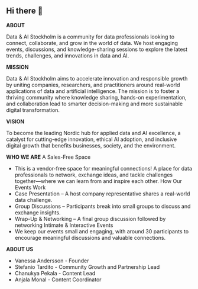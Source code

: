 ## Hi there 👋


**ABOUT**

Data & AI Stockholm is a community for data professionals looking to connect, collaborate, and grow in the world of data. We host engaging events, discussions, and knowledge-sharing sessions to explore the latest trends, challenges, and innovations in data and AI.

**MISSION**

Data & AI Stockholm aims to accelerate innovation and responsible growth by uniting companies, researchers, and practitioners around real-world applications of data and artificial intelligence. The mission is to foster a thriving community where knowledge sharing, hands-on experimentation, and collaboration lead to smarter decision-making and more sustainable digital transformation.

**VISION**

To become the leading Nordic hub for applied data and AI excellence, a catalyst for cutting-edge innovation, ethical AI adoption, and inclusive digital growth that benefits businesses, society, and the environment.

**WHO WE ARE**
A Sales-Free Space
- This is a vendor-free space for meaningful connections! A place for data professionals to network, exchange ideas, and tackle challenges together—where we can learn from and inspire each other.
How Our Events Work
-  Case Presentation – A host company representative shares a real-world data challenge.
-  Group Discussions – Participants break into small groups to discuss and exchange insights.
-   Wrap-Up & Networking – A final group discussion followed by networking
Intimate & Interactive Events
- We keep our events small and engaging, with around 30 participants to encourage meaningful discussions and valuable connections.

**ABOUT US**
- Vanessa Andersson - Founder
- Stefanio Tardito - Community Growth and Partnership Lead
- Chanukya Pekala - Content Lead
- Anjala Monal - Content Coordinator
